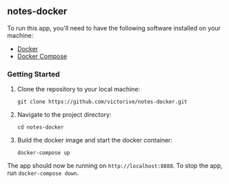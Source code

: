 ## notes-docker

To run this app, you'll need to have the following software installed on your machine:

- [Docker](https://www.docker.com/)
- [Docker Compose](https://docs.docker.com/compose/)

### Getting Started

1.  Clone the repository to your local machine:

    `git clone https://github.com/victorive/notes-docker.git`

2.  Navigate to the project directory:

    `cd notes-docker`
3. Build the docker image and start the docker container:

    `docker-compose up`

The app should now be running on `http://localhost:8888`. To stop the app, run `docker-compose down`.
